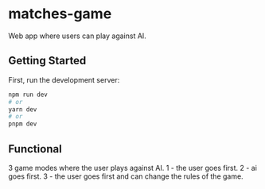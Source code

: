 # matches-game

Web app where users can play against AI.



## Getting Started

First, run the development server:

```bash
npm run dev
# or
yarn dev
# or
pnpm dev
```
## Functional
3 game modes where the user plays against AI. 
1 - the user goes first. 
2 - ai goes first. 
3 - the user goes first and can change the rules of the game.

